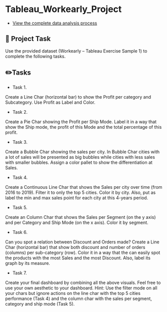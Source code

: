 # Tableau_Workearly_Project

- [View the complete data analysis process](https://blossom-kookaburra-40c.notion.site/Portfolio-4372eca8a1b24ed1934502ceb79007f2?p=0ddb677ab94643ad834e922dcb499758&pm=c)

## 📝 Project Task

Use the provided dataset (Workearly – Tableau Exercise Sample 1) to complete the following tasks.

## ✏️Tasks

- Task 1.

Create a Line Char (horizontal bar) to show the Profit per category and Subcategory. Use Profit as Label and Color.

- Task 2.

Create a Pie Char showing the Profit per Ship Mode. Label it in a way that show the Ship mode, the profit of this Mode and the total percentage of this profit.

- Task 3.

Create a Bubble Char showing the sales per city. In Bubble Char cities with a lot of sales will be presented as big bubbles while cities with less sales with smaller bubbles. Assign a color pallet to show the differentiation at Sales.

- Task 4.

Create a Continuous Line Char that shows the Sales per city over time (from 2016 to 2019). Filter it to only the top 5 cities. Color it by city. Also, put as label the min and max sales point for each city at this 4-years period.

- Task 5.

Create an Column Char that shows the Sales per Segment (on the y axis) and per Category and Ship Mode (on the x axis). Color it by segment.

- Task 6.

Can you spot a relation between Discount and Orders made? Create a Line Char (horizontal bar) that show both discount and number of orders (columns) per
sub-category (row). Color it in a way that the can easily spot the products with the most Sales and the most Discount. Also, label its graph by its measure.

- Task 7.

Create your final dashboard by combining all the above visuals. Feel free to use your own aesthetic to your dashboard. Hint: Use the filter
mode on all your chars but ignore actions on the line char with the top 5 cities performance (Task 4) and the column char with the sales per
segment, category and ship mode (Task 5).

